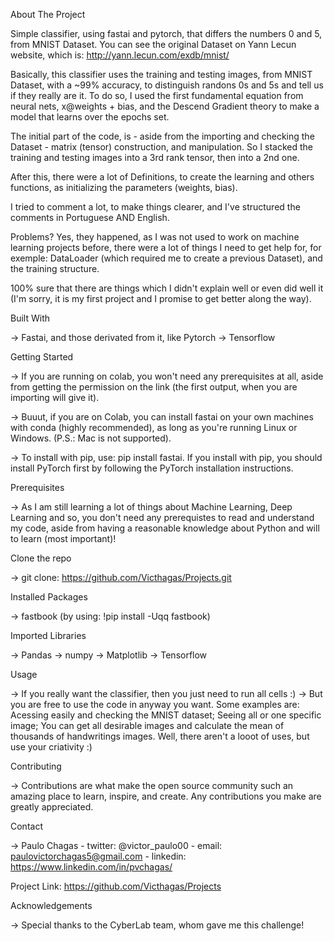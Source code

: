 About The Project


Simple classifier, using fastai and pytorch, that differs the numbers 0 and 5, from MNIST Dataset. You can see the original Dataset on Yann Lecun website, which is:
http://yann.lecun.com/exdb/mnist/

Basically, this classifier uses the training and testing images, from MNIST Dataset, with a ~99% accuracy, to distinguish randons 0s and 5s and tell us if they 
really are it. To do so, I used the first fundamental equation from neural nets, x@weights + bias, and the Descend Gradient theory to make a model that learns over
the epochs set.

The initial part of the code, is - aside from the importing and checking the Dataset - matrix (tensor) construction, and manipulation. So I stacked the training
and testing images into a 3rd rank tensor, then into a 2nd one. 

After this, there were a lot of Definitions, to create the learning and others functions, as initializing the parameters (weights, bias).

I tried to comment a lot, to make things clearer, and I've structured the comments in Portuguese AND English.

Problems? Yes, they happened, as I was not used to work on machine learning projects before, there were a lot of things I need to get help for,
for exemple: DataLoader (which required me to create a previous Dataset), and the training structure.

100% sure that there are things which I didn't explain well or even did well it (I'm sorry, it is my first project and I promise to get better along the way).



Built With


-> Fastai, and those derivated from it, like Pytorch 
-> Tensorflow 


Getting Started


-> If you are running on colab, you won't need any prerequisites at all, aside from getting the permission on the link (the first output, when you are importing 
   will give it).

-> Buuut, if you are on Colab, you can install fastai on your own machines with conda (highly recommended), as long as you're running Linux or Windows.
   (P.S.: Mac is not supported).

-> To install with pip, use: pip install fastai. If you install with pip, you should install PyTorch first by following the PyTorch installation instructions.


Prerequisites


-> As I am still learning a lot of things about Machine Learning, Deep Learning and so, you don't need any prerequistes to read and understand my code, aside from 
having a reasonable knowledge about Python and will to learn (most important)!


Clone the repo


-> git clone: https://github.com/Victhagas/Projects.git


Installed Packages


-> fastbook (by using: !pip install -Uqq fastbook)


Imported Libraries


-> Pandas
-> numpy
-> Matplotlib
-> Tensorflow


Usage


-> If you really want the classifier, then you just need to run all cells :)
-> But you are free to use the code in anyway you want. Some examples are: Acessing easily and checking the MNIST dataset; Seeing all or one specific image; 
   You can get all desirable images and calculate the mean of thousands of handwritings images. Well, there aren't a looot of uses, but use your criativity :)
   

Contributing


-> Contributions are what make the open source community such an amazing place to learn, inspire, and create. Any contributions you make are greatly appreciated.


Contact

-> Paulo Chagas - twitter: @victor_paulo00 - email: paulovictorchagas5@gmail.com - linkedin: https://www.linkedin.com/in/pvchagas/

Project Link: https://github.com/Victhagas/Projects

Acknowledgements

-> Special thanks to the CyberLab team, whom gave me this challenge!
